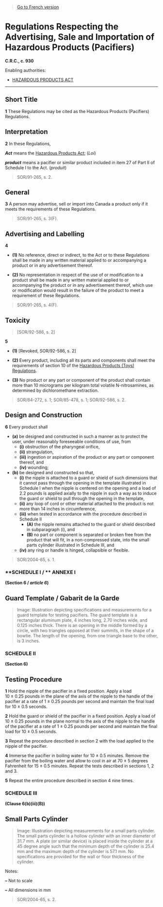 > [Go to French version](/fr/Règlements/Codification%20des%20règlements%20du%20Canada/901-1000/C.R.C.,%20ch.%20930.md)

# Regulations Respecting the Advertising, Sale and Importation of Hazardous Products (Pacifiers)

**C.R.C., c. 930**

Enabling authorities: 
- [HAZARDOUS PRODUCTS ACT](/en/Acts/Revised%20Statutes%20of%20Canada/H/H-3.md)

----------



## Short Title


**1** These Regulations may be cited as the Hazardous Products (Pacifiers) Regulations.




## Interpretation


**2** In these Regulations,

***Act*** means the [Hazardous Products Act](/en/Acts/Revised%20Statutes%20of%20Canada/H/H-3.md); (*Loi*)

***product*** means a pacifier or similar product included in item 27 of Part II of Schedule I to the Act. (*produit*) 
> SOR/91-265, s. 2.





## General


**3** A person may advertise, sell or import into Canada a product only if it meets the requirements of these Regulations.
> SOR/91-265, s. 3(F).





## Advertising and Labelling


**4** 

- **(1)** No reference, direct or indirect, to the Act or to these Regulations shall be made in any written material applied to or accompanying a product or in any advertisement thereof.

- **(2)** No representation in respect of the use of or modification to a product shall be made in any written material applied to or accompanying the product or in any advertisement thereof, which use or modification would result in the failure of the product to meet a requirement of these Regulations.
> SOR/91-265, s. 4(F).





## Toxicity
> [SOR/92-586, s. 2]



**5** 

- **(1)** [Revoked, SOR/92-586, s. 2]

- **(2)** Every product, including all its parts and components shall meet the requirements of section 10 of the [Hazardous Products (Toys) Regulations](/en/Regulations/Consolidated%20Regulations%20of%20Canada/901-1000/C.R.C.,%20c.%20931.md).

- **(3)** No product or any part or component of the product shall contain more than 10 micrograms per kilogram total volatile N-nitrosamines, as determined by dichloromethane extraction.
> SOR/84-272, s. 1; SOR/85-478, s. 1; SOR/92-586, s. 2.





## Design and Construction


**6** Every product shall
- **(a)** be designed and constructed in such a manner as to protect the user, under reasonably foreseeable conditions of use, from
	- **(i)** obstruction of the pharyngeal orifice,
	- **(ii)** strangulation,
	- **(iii)** ingestion or aspiration of the product or any part or component thereof, and
	- **(iv)** wounding;
- **(b)** be designed and constructed so that,
	- **(i)** the nipple is attached to a guard or shield of such dimensions that it cannot pass through the opening in the template illustrated in Schedule I when the nipple is centered on the opening and a load of 2.2 pounds is applied axially to the nipple in such a way as to induce the guard or shield to pull through the opening in the template,
	- **(ii)** any loop of cord or other material attached to the product is not more than 14 inches in circumference,
	- **(iii)** when tested in accordance with the procedure described in Schedule II
		- **(A)** the nipple remains attached to the guard or shield described in subparagraph (i), and
		- **(B)** no part or component is separated or broken free from the product that will fit, in a non-compressed state, into the small parts cylinder illustrated in Schedule III, and
	- **(iv)** any ring or handle is hinged, collapsible or flexible.
> SOR/2004-65, s. 1.





### **SCHEDULE I / ** ANNEXE I
**(Section 6 / *article 6*)**
## Guard Template / Gabarit de la Garde
> Image: Illustration depicting specifications and measurements for a guard template for testing pacifiers. The guard template is a rectangular aluminum plate, 4 inches long, 2.70 inches wide, and 0.125 inches thick. There is an opening in the middle formed by a circle, with two triangles opposed at their summits, in the shape of a bowtie. The length of the opening, from one triangle base to the other, is 3 inches.




### **SCHEDULE II** 
**(Section 6)**
## Testing Procedure
**1** Hold the nipple of the pacifier in a fixed position. Apply a load 10 ± 0.25 pounds in the plane of the axis of the nipple to the handle of the pacifier at a rate of 1 ± 0.25 pounds per second and maintain the final load for 10 ± 0.5 seconds.


**2** Hold the guard or shield of the pacifier in a fixed position. Apply a load of 10 ± 0.25 pounds in the plane normal to the axis of the nipple to the handle of the pacifier at a rate of 1 ± 0.25 pounds per second and maintain the final load for 10 ± 0.5 seconds.


**3** Repeat the procedure described in section 2 with the load applied to the nipple of the pacifier.


**4** Immerse the pacifier in boiling water for 10 ± 0.5 minutes. Remove the pacifier from the boiling water and allow to cool in air at 70 ± 5 degrees Fahrenheit for 15 ± 0.5 minutes. Repeat the tests described in sections 1, 2 and 3.


**5** Repeat the entire procedure described in section 4 nine times.





### **SCHEDULE III** 
**(Clause 6(b)(iii)(B))**
## Small Parts Cylinder
> Image: Illustration depicting measurements for a small parts cylinder. The small parts cylinder is a hollow cylinder with an inner diameter of 31.7 mm. A plate (or similar device) is placed inside the cylinder at a 45 degree angle such that the minimum depth of the cylinder is 25.4 mm and the maximum depth of the cylinder is 57.1 mm. No specifications are provided for the wall or floor thickness of the cylinder.

Notes:

**–** Not to scale



**–** All dimensions in mm




> SOR/2004-65, s. 2.


